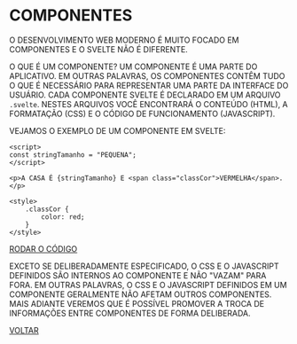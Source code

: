 # COMPONENTES

O DESENVOLVIMENTO WEB MODERNO É MUITO FOCADO EM COMPONENTES E O SVELTE NÃO É DIFERENTE.

O QUE É UM COMPONENTE? UM COMPONENTE É UMA PARTE DO APLICATIVO. EM OUTRAS PALAVRAS, OS COMPONENTES CONTÊM TUDO O QUE É NECESSÁRIO PARA REPRESENTAR UMA PARTE DA INTERFACE DO USUÁRIO. CADA COMPONENTE SVELTE É DECLARADO EM UM ARQUIVO `.svelte`. NESTES ARQUIVOS VOCÊ ENCONTRARÁ O CONTEÚDO (HTML), A FORMATAÇÃO (CSS) E O CÓDIGO DE FUNCIONAMENTO (JAVASCRIPT).

VEJAMOS O EXEMPLO DE UM COMPONENTE EM SVELTE:

```svelte
<script>
const stringTamanho = "PEQUENA";
</script>

<p>A CASA É {stringTamanho} E <span class="classCor">VERMELHA</span>.</p>

<style>
    .classCor {
        color: red;
    }
</style>
```

[RODAR O CÓDIGO](https://svelte.dev/repl/e0f27e9172c243259160487a99087dfb?version=3.54.0)

EXCETO SE DELIBERADAMENTE ESPECIFICADO, O CSS E O JAVASCRIPT DEFINIDOS SÃO INTERNOS AO COMPONENTE E NÃO "VAZAM" PARA FORA. EM OUTRAS PALAVRAS, O CSS E O JAVASCRIPT DEFINIDOS EM UM COMPONENTE GERALMENTE NÃO AFETAM OUTROS COMPONENTES. MAIS ADIANTE VEREMOS QUE É POSSÍVEL PROMOVER A TROCA DE INFORMAÇÕES ENTRE COMPONENTES DE FORMA DELIBERADA.

[VOLTAR](../LEIAME.md)
